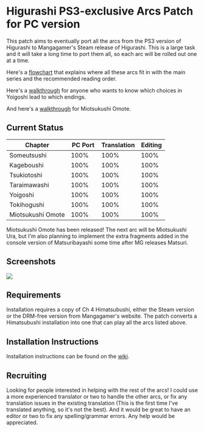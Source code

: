 # Higurashi PS3-exclusive Arcs Patch for PC version

This patch aims to eventually port all the arcs from the PS3 version of Higurashi to Mangagamer's Steam release of Higurashi.  This is a large task and it will take a long time to port them all, so each arc will be rolled out one at a time.

Here's a [flowchart](https://ibb.co/dTRmmb) that explains where all these arcs fit in with the main series and the recommended reading order.

Here's a [walkthrough](https://ibb.co/1Z463wp) for anyone who wants to know which choices in Yoigoshi lead to which endings.

And here's a [walkthrough](https://ibb.co/mDX326V) for Miotsukushi Omote.

## Current Status

| Chapter            | PC Port  | Translation | Editing |
| ------------------ | -------- | ----------- | ------- |
| Someutsushi        | 100%     | 100%        | 100%    | 
| Kageboushi         | 100%     | 100%        | 100%    | 
| Tsukiotoshi        | 100%     | 100%        | 100%    | 
| Taraimawashi       | 100%     | 100%        | 100%    | 
| Yoigoshi           | 100%     | 100%        | 100%    | 
| Tokihogushi        | 100%     | 100%        | 100%    | 
| Miotsukushi Omote  | 100%     | 100%        | 100%    | 

Miotsukushi Omote has been released!  The next arc will be Miotsukushi Ura, but I'm also planning to implement the extra fragments added in the console version of Matsuribayashi some time after MG releases Matsuri.



## Screenshots

![](https://i.imgur.com/A5Iym0R.png)


## Requirements
Installation requires a copy of Ch 4 Himatsubushi, either the Steam version or the DRM-free version from Mangagamer's website.  The patch converts a Himatsubushi installation into one that can play all the arcs listed above.

## Installation Instructions
Installation instructions can be found on the [wiki](http://07th-mod.com/wiki/Higurashi/Higurashi-Part-1---Voice-and-Graphics-Patch/).


## Recruiting

Looking for people interested in helping with the rest of the arcs!  I could use a more experienced translator or two to handle the other arcs, or fix any translation issues in the existing translation (This is the first time I've translated anything, so it's not the best). And it would be great to have an editor or two to fix any spelling/grammar errors.  Any help would be appreciated.
